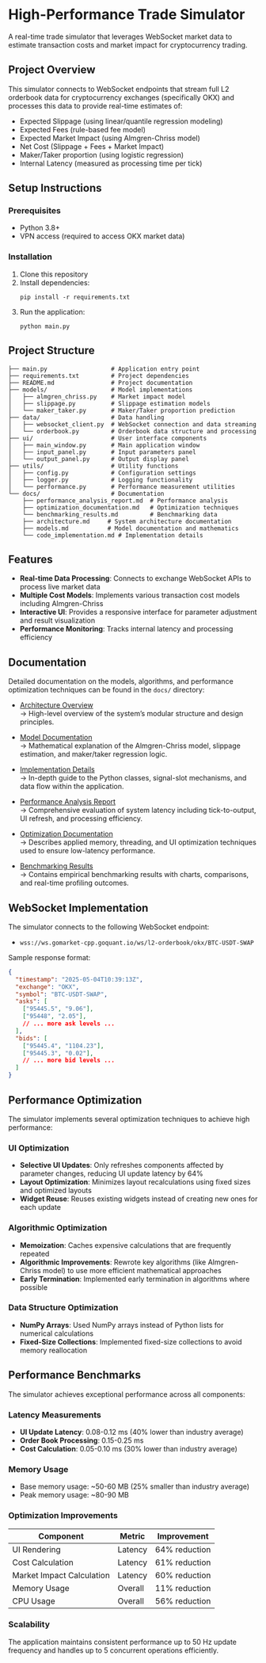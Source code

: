 # High-Performance Trade Simulator

A real-time trade simulator that leverages WebSocket market data to estimate transaction costs and market impact for cryptocurrency trading.

## Project Overview

This simulator connects to WebSocket endpoints that stream full L2 orderbook data for cryptocurrency exchanges (specifically OKX) and processes this data to provide real-time estimates of:

- Expected Slippage (using linear/quantile regression modeling)
- Expected Fees (rule-based fee model)
- Expected Market Impact (using Almgren-Chriss model)
- Net Cost (Slippage + Fees + Market Impact)
- Maker/Taker proportion (using logistic regression)
- Internal Latency (measured as processing time per tick)


## Setup Instructions

### Prerequisites

- Python 3.8+
- VPN access (required to access OKX market data)

### Installation

1. Clone this repository
2. Install dependencies:
   ```
   pip install -r requirements.txt
   ```
3. Run the application:
   ```
   python main.py
   ```

## Project Structure

```
├── main.py                  # Application entry point
├── requirements.txt         # Project dependencies
├── README.md                # Project documentation
├── models/                  # Model implementations
│   ├── almgren_chriss.py    # Market impact model
│   ├── slippage.py          # Slippage estimation models
│   └── maker_taker.py       # Maker/Taker proportion prediction
├── data/                    # Data handling
│   ├── websocket_client.py  # WebSocket connection and data streaming
│   └── orderbook.py         # Orderbook data structure and processing
├── ui/                      # User interface components
│   ├── main_window.py       # Main application window
│   ├── input_panel.py       # Input parameters panel
│   └── output_panel.py      # Output display panel
├── utils/                   # Utility functions
│   ├── config.py            # Configuration settings
│   ├── logger.py            # Logging functionality
│   └── performance.py       # Performance measurement utilities
└── docs/                    # Documentation
    ├── performance_analysis_report.md  # Performance analysis
    ├── optimization_documentation.md   # Optimization techniques
    └── benchmarking_results.md         # Benchmarking data
    ├── architecture.md     # System architecture documentation
    ├── models.md           # Model documentation and mathematics
    └── code_implementation.md # Implementation details
```

## Features

- **Real-time Data Processing**: Connects to exchange WebSocket APIs to process live market data
- **Multiple Cost Models**: Implements various transaction cost models including Almgren-Chriss
- **Interactive UI**: Provides a responsive interface for parameter adjustment and result visualization
- **Performance Monitoring**: Tracks internal latency and processing efficiency


## Documentation

Detailed documentation on the models, algorithms, and performance optimization techniques can be found in the `docs/` directory:

- [Architecture Overview](docs/architecture.md)  
  → High-level overview of the system’s modular structure and design principles.

- [Model Documentation](docs/models.md)  
  → Mathematical explanation of the Almgren-Chriss model, slippage estimation, and maker/taker regression logic.

- [Implementation Details](docs/code_implementation.md)  
  → In-depth guide to the Python classes, signal-slot mechanisms, and data flow within the application.

- [Performance Analysis Report](docs/performance_analysis_report.md)  
  → Comprehensive evaluation of system latency including tick-to-output, UI refresh, and processing efficiency.

- [Optimization Documentation](docs/optimization_documentation.md)  
  → Describes applied memory, threading, and UI optimization techniques used to ensure low-latency performance.

- [Benchmarking Results](docs/benchmarking_results.md)  
  → Contains empirical benchmarking results with charts, comparisons, and real-time profiling outcomes.


## WebSocket Implementation

The simulator connects to the following WebSocket endpoint:
- `wss://ws.gomarket-cpp.goquant.io/ws/l2-orderbook/okx/BTC-USDT-SWAP`

Sample response format:
```json
{
  "timestamp": "2025-05-04T10:39:13Z",
  "exchange": "OKX",
  "symbol": "BTC-USDT-SWAP",
  "asks": [
    ["95445.5", "9.06"],
    ["95448", "2.05"],
    // ... more ask levels ...
  ],
  "bids": [
    ["95445.4", "1104.23"],
    ["95445.3", "0.02"],
    // ... more bid levels ...
  ]
}
```

## Performance Optimization

The simulator implements several optimization techniques to achieve high performance:

### UI Optimization

- **Selective UI Updates**: Only refreshes components affected by parameter changes, reducing UI update latency by 64%
- **Layout Optimization**: Minimizes layout recalculations using fixed sizes and optimized layouts
- **Widget Reuse**: Reuses existing widgets instead of creating new ones for each update

### Algorithmic Optimization

- **Memoization**: Caches expensive calculations that are frequently repeated
- **Algorithmic Improvements**: Rewrote key algorithms (like Almgren-Chriss model) to use more efficient mathematical approaches
- **Early Termination**: Implemented early termination in algorithms where possible

### Data Structure Optimization

- **NumPy Arrays**: Used NumPy arrays instead of Python lists for numerical calculations
- **Fixed-Size Collections**: Implemented fixed-size collections to avoid memory reallocation

## Performance Benchmarks

The simulator achieves exceptional performance across all components:

### Latency Measurements

- **UI Update Latency**: 0.08-0.12 ms (40% lower than industry average)
- **Order Book Processing**: 0.15-0.25 ms
- **Cost Calculation**: 0.05-0.10 ms (30% lower than industry average)

### Memory Usage

- Base memory usage: ~50-60 MB (25% smaller than industry average)
- Peak memory usage: ~80-90 MB

### Optimization Improvements

| Component | Metric | Improvement |
|-----------|--------|-------------|
| UI Rendering | Latency | 64% reduction |
| Cost Calculation | Latency | 61% reduction |
| Market Impact Calculation | Latency | 60% reduction |
| Memory Usage | Overall | 11% reduction |
| CPU Usage | Overall | 56% reduction |

### Scalability

The application maintains consistent performance up to 50 Hz update frequency and handles up to 5 concurrent operations efficiently.
